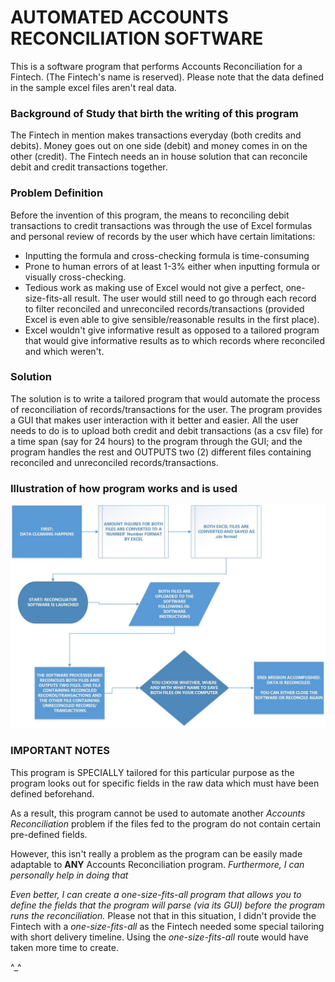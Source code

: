 # AUTOMATED ACCOUNTS RECONCILIATION SOFTWARE

This is a software program that performs Accounts Reconciliation for a Fintech. (The Fintech's name is reserved). Please
note that the data defined in the sample excel files aren't real data.


### Background of Study that birth the writing of this program

The Fintech in mention makes transactions everyday (both credits and debits). Money goes out on one side (debit) and
money comes in on the other (credit). The Fintech needs an in house solution that can reconcile debit and credit
transactions together.

### Problem Definition
Before the invention of this program, the means to reconciling debit transactions to credit transactions was through the
use of Excel formulas and personal review of records by the user which have certain limitations:

- Inputting the formula and cross-checking formula is time-consuming
- Prone to human errors of at least 1-3% either when inputting formula or visually cross-checking.
- Tedious work as making use of Excel would not give a perfect, one-size-fits-all result. The user would still
need to go through each record to filter reconciled and unreconciled records/transactions (provided Excel is even able
  to give sensible/reasonable results in the first place).
- Excel wouldn't give informative result as opposed to a tailored program that would give informative results as to which
records where reconciled and which weren't.
  
### Solution
The solution is to write a tailored program that would automate the process of reconciliation of records/transactions
for the user. 
The program provides a GUI that makes user interaction with it better and easier.
All the user needs to do is to upload both credit and debit transactions (as a csv file) for a time span (say for 24 hours) to the
program through the GUI; and the program handles the rest and OUTPUTS two (2) different files containing reconciled and unreconciled
records/transactions.

### Illustration of how program works and is used
<img src="https://github.com/the-pythonist/Accounts-Reconciliation-Software/blob/main/flow_chart.jpg" />



### IMPORTANT NOTES
This program is SPECIALLY tailored for this particular purpose as the program looks out for specific fields in the raw
data which must have been defined beforehand. 

As a result, this program cannot be used to automate another _Accounts Reconciliation_ problem if the files fed to the program
do not contain certain pre-defined fields.

However, this isn't really a problem as the program can be easily made adaptable to **ANY** Accounts Reconciliation program.
_Furthermore, I can personally help in doing that_

_Even better, I can create a _one-size-fits-all_ program that allows you to define the fields that the program will parse
(via its GUI) before the program runs the reconciliation._ Please not that in this situation, I didn't provide the Fintech with a _one-size-fits-all_
as the Fintech needed some special tailoring with short delivery timeline. Using the _one-size-fits-all_ route would have
taken more time to create.

^_^
